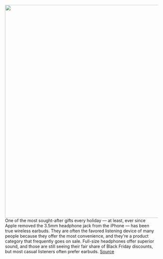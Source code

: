 <img src='https://cdn.vox-cdn.com/thumbor/xSL-1bicrEEvVvMuxm0AD2IGElw=/0x0:2040x1360/1200x800/filters:focal(857x517:1183x843)/cdn.vox-cdn.com/uploads/chorus_image/image/70182194/20180319_airpods_mx4_vladsavov.5.jpg' width='700px' /><br/>
One of the most sought-after gifts every holiday — at least, ever since Apple removed the 3.5mm headphone jack from the iPhone — has been true wireless earbuds. They are often the favored listening device of many people because they offer the most convenience, and they're a product category that frequently goes on sale. Full-size headphones offer superior sound, and those are still seeing their fair share of Black Friday discounts, but most casual listeners often prefer earbuds.
<a href='https://www.theverge.com/22792011/black-friday-wireless-earbuds-deals-2021-cyber-monday'> Source <a/>